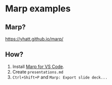 # Marp examples

## Marp?

https://yhatt.github.io/marp/

## How?

1. Install [Marp for VS Code](https://marketplace.visualstudio.com/items?itemName=marp-team.marp-vscode).
1. Create `presentations.md`
1. `Ctrl+Shift+P` and `Marp: Export slide deck...`
